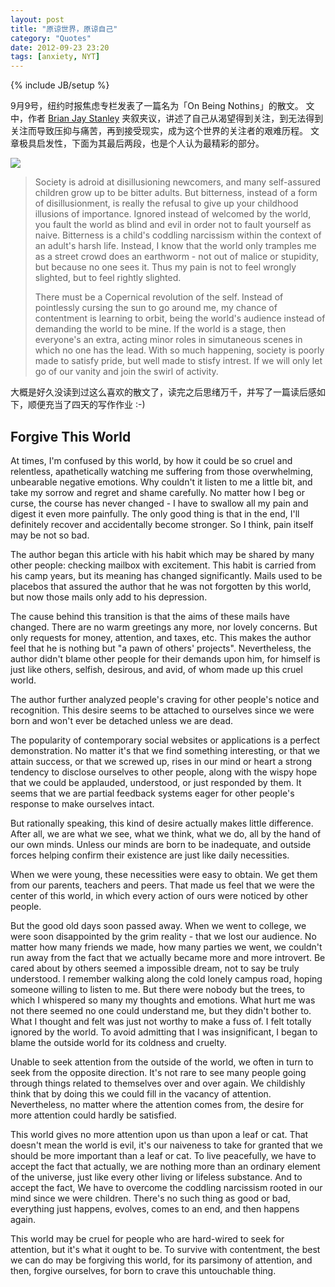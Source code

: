 ```yaml
---
layout: post
title: "原谅世界，原谅自己"
category: "Quotes"
date: 2012-09-23 23:20
tags: [anxiety, NYT]
---
```

{% include JB/setup %}

9月9号，纽约时报焦虑专栏发表了一篇名为「On Being Nothins」的散文。
文中，作者 [Brian Jay Stanley](http://www.brianjaystanley.com/aphorisms/) 夹叙夹议，讲述了自己从渴望得到关注，到无法得到关注而导致压抑与痛苦，再到接受现实，成为这个世界的关注者的艰难历程。
文章极具启发性，下面为其最后两段，也是个人认为最精彩的部分。

<div class="floating-right">
<img src="http://www.brianjaystanley.com/about/author-photo.jpg"/>
</div>

> Society is adroid at disillusioning newcomers, and many self-assured children grow up to be bitter adults.
> But bitterness, instead of a form of disillusionment, is really the refusal to give up your childhood illusions of importance.
> Ignored instead of welcomed by the world, you fault the world as blind and evil in order not to fault yourself as naive.
> Bitterness is a child's coddling narcissism within the context of an adult's harsh life.
> Instead, I know that the world only tramples me as a street crowd does an earthworm - not out of malice or stupidity, but because no one sees it.
> Thus my pain is not to feel wrongly slighted, but to feel rightly slighted.
> 
> There must be a Copernical revolution of the self.
> Instead of pointlessly cursing the sun to go around me, my chance of contentment is learning to orbit, being the world's audience instead of demanding the world to be mine.
> If the world is a stage, then everyone's an extra, acting minor roles in simutaneous scenes in which no one has the lead.
> With so much happening, society is poorly made to satisfy pride, but well made to stisfy intrest.
> If we will only let go of our vanity and join the swirl of activity.

大概是好久没读到过这么喜欢的散文了，读完之后思绪万千，并写了一篇读后感如下，顺便充当了四天的写作作业 :-)


## Forgive This World

At times, I'm confused by this world, by how it could be so cruel and relentless, apathetically watching me suffering from those overwhelming, unbearable negative emotions. 
Why couldn't it listen to me a little bit, and take my sorrow and regret and shame carefully.
No matter how I beg or curse, the course has never changed - I have to swallow all my pain and digest it even more painfully.
The only good thing is that in the end, I'll definitely recover and accidentally become stronger.
So I think, pain itself may be not so bad.

The author began this article with his habit which may be shared
by many other people: checking mailbox with excitement.
This habit is carried from his camp years, but its meaning has changed significantly.
Mails used to be placebos that assured the author that he was not forgotten by this world, but now those mails only add to his depression.

The cause behind this transition is that the aims of these mails have changed.
There are no warm greetings any more, nor lovely concerns.
But only requests for money, attention, and taxes, etc.
This makes the author feel that he is nothing but "a pawn of others' projects".
Nevertheless, the author didn't blame other people for their demands upon him, for himself is just like others, selfish, desirous, and avid, of whom made up this cruel world.

The author further analyzed people's craving for other people's notice and recognition.
This desire seems to be attached to ourselves since we were born and won't ever be detached unless we are dead.

The popularity of contemporary social websites or applications is a perfect demonstration.
No matter it's that we find something interesting, or that we attain success, or that we screwed up, rises in our mind or heart a strong tendency to disclose ourselves to other people, along with the wispy hope that we could be applauded, understood, or just responded by them.
It seems that we are partial feedback systems eager for other people's response to make ourselves intact.

But rationally speaking, this kind of desire actually makes little difference.
After all, we are what we see, what we think, what we do, all by the hand of our own minds.
Unless our minds are born to be inadequate, and outside forces helping confirm their existence are just like daily necessities.

When we were young, these necessities were easy to obtain.
We get them from our parents, teachers and peers.
That made us feel that we were the center of this world, in which every action of ours were noticed by other people.

But the good old days soon passed away.
When we went to college, we were soon disappointed by the grim reality - that we lost our audience.
No matter how many friends we made, how many parties we went, we couldn't run away from the fact that we actually became more and more introvert.
Be cared about by others seemed a impossible dream, not to say be truly understood.
I remember walking along the cold lonely campus road, hoping someone willing to listen to me.
But there were nobody but the trees, to which I whispered so many my thoughts and emotions.
What hurt me was not there seemed no one could understand me, but they didn't bother to.
What I thought and felt was just not worthy to make a fuss of.
I felt totally ignored by the world.
To avoid admitting that I was insignificant, I began to blame the outside world for its coldness and cruelty.

Unable to seek attention from the outside of the world, we often in turn to seek from the opposite direction.
It's not rare to see many people going through things related to themselves over and over again.
We childishly think that by doing this we could fill in the vacancy of attention.
Nevertheless, no matter where the attention comes from, the desire for more attention could hardly be satisfied. 

This world gives no more attention upon us than upon a leaf or cat.
That doesn't mean the world is evil, it's our naiveness to take for granted that we should be more important than a leaf or cat.
To live peacefully, we have to accept the fact that actually, we are nothing more than an ordinary element of the universe, just like every other living or lifeless substance.
And to accept the fact, We have to overcome the coddling narcissism rooted in our mind since we were children.
There's no such thing as good or bad, everything just happens, evolves, comes to an end, and then happens again.

This world may be cruel for people who are hard-wired to seek for attention, but it's what it ought to be.
To survive with contentment, the best we can do may be forgiving this world, for its parsimony of attention, and then, forgive ourselves, for born to crave this untouchable thing.
